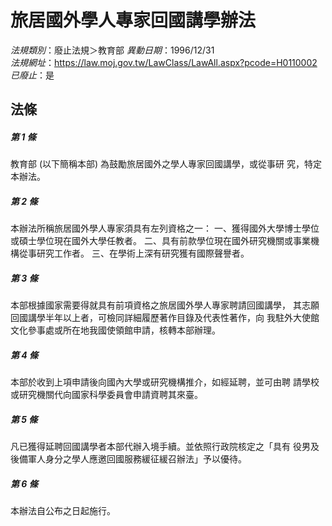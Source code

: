 # 旅居國外學人專家回國講學辦法

*法規類別*：廢止法規＞教育部
*異動日期*：1996/12/31  
*法規網址*：https://law.moj.gov.tw/LawClass/LawAll.aspx?pcode=H0110002
*已廢止*：是


## 法條
##### 第 1 條
教育部 (以下簡稱本部) 為鼓勵旅居國外之學人專家回國講學，或從事研
究，特定本辦法。

##### 第 2 條
本辦法所稱旅居國外學人專家須具有左列資格之一：
一、獲得國外大學博士學位或碩士學位現在國外大學任教者。
二、具有前款學位現在國外研究機關或事業機構從事研究工作者。
三、在學術上深有研究獲有國際聲譽者。


##### 第 3 條
本部根據國家需要得就具有前項資格之旅居國外學人專家聘請回國講學，
其志願回國講學半年以上者，可檢同詳細履歷著作目錄及代表性著作，向
我駐外大使館文化參事處或所在地我國使領館申請，核轉本部辦理。

##### 第 4 條
本部於收到上項申請後向國內大學或研究機構推介，如經延聘，並可由聘
請學校或研究機關代向國家科學委員會申請資聘其來臺。

##### 第 5 條
凡已獲得延聘回國講學者本部代辦入境手續。並依照行政院核定之「具有
役男及後備軍人身分之學人應邀回國服務緩征緩召辦法」予以優待。

##### 第 6 條
本辦法自公布之日起施行。


